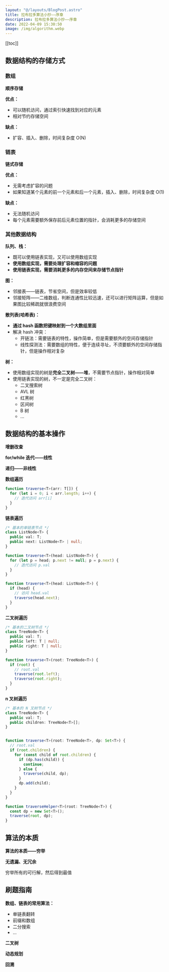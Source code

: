 ```yaml
---
layout: "@/layouts/BlogPost.astro"
title: 拉布拉多算法小抄——序章
description: 拉布拉多算法小抄——序章
date: 2022-04-09 15:30:50
image: /img/algorithm.webp
---
```


[[toc]]

## 数据结构的存储方式

### 数组

**顺序存储**

**优点：**
- 可以随机访问，通过索引快速找到对应的元素
- 相对节约存储空间

**缺点：**
- 扩容、插入、删除，时间复杂度 O(N)

### 链表

**链式存储**

**优点：**
- 无需考虑扩容的问题
- 如果知道某个元素的前一个元素和后一个元素，插入、删除，时间复杂度 O(1)

**缺点：**
- 无法随机访问
- 每个元素需要额外保存前后元素位置的指针，会消耗更多的存储空间

### 其他数据结构

**队列、栈：**
- 既可以使用链表实现，又可以使用数组实现
- **使用数组实现，需要处理扩容和缩容的问题**
- **使用链表实现，需要消耗更多的内存空间来存储节点指针**

**图：**
- 邻接表——链表，节省空间，但是效率较低
- 邻接矩阵——二维数组，判断连通性比较迅速，还可以进行矩阵运算，但是如果图比较稀疏就很浪费空间

**散列表(哈希表)：**
- **通过 hash 函数把键映射到一个大数组里面**
- 解决 hash 冲突：
  - 开链法：需要链表的特性，操作简单，但是需要额外的空间存储指针
  - 线性探测法：需要数组的特性，便于连续寻址，不须要额外的空间存储指针，但是操作相对复杂

**树：**
- 使用数组实现的树是**完全二叉树——堆**，不需要节点指针，操作相对简单
- 使用链表实现的树，不一定是完全二叉树：
  - 二叉搜索树
  - AVL 树
  - 红黑树
  - 区间树
  - B 树
  - ...

## 数据结构的基本操作

**增删改查**

**for/while 迭代——线性**

**递归——非线性**

**数组遍历**

```ts
function traverse<T>(arr: T[]) {
  for (let i = 0; i < arr.length; i++) {
    // 迭代访问 arr[i]
  }
}
```

**链表遍历**

```ts
/* 基本的单链表节点 */
class ListNode<T> {
  public val: T;
  public next: ListNode<T> | null;
}

function traverse<T>(head: ListNode<T>) {
  for (let p = head; p.next != null; p = p.next) {
    // 迭代访问 p.val
  }
}

function traverse<T>(head: ListNode<T>) {
  if (head) {
    // 访问 head.val
    traverse(head.next);
  }
}
```

**二叉树遍历**

```ts
/* 基本的二叉树节点 */
class TreeNode<T> {
  public val: T;
  public left: T | null;
  public right: T | null;
}

function traverse<T>(root: TreeNode<T>) {
  if (root) {
    // root.val
    traverse(root.left);
    traverse(root.right);
  }
}
```

**n 叉树遍历**

```ts
/* 基本的 N 叉树节点 */
class TreeNode<T> {
  public val: T;
  public children: TreeNode<T>[];
}


function traverse<T>(root: TreeNode<T>, dp: Set<T>) {
  // root.val
  if (root.children) {
    for (const child of root.children) {
      if (dp.has(child)) {
        continue;
      } else {
        traverse(child, dp);
      }
      dp.add(child);
    }
  }
}

function traverseHelper<T>(root: TreeNode<T>) {
  const dp = new Set<T>();
  traverse(root, dp);
}
```

## 算法的本质

**算法的本质——穷举**

**无遗漏、无冗余**

穷举所有的可行解，然后得到最值

## 刷题指南

**数组、链表的常用算法：**
- 单链表翻转
- 前缀和数组
- 二分搜索
- ...

**二叉树**

**动态规划**

**回溯**